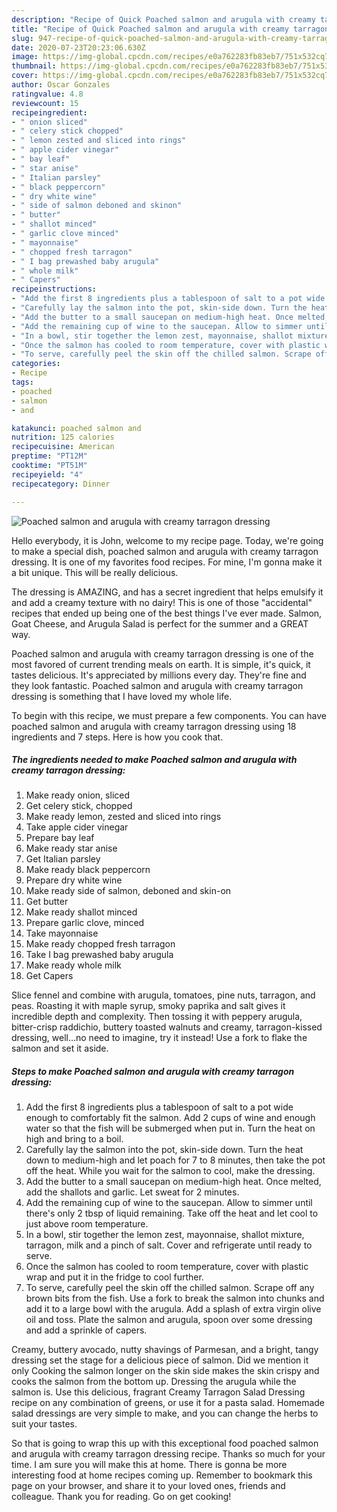 ```yaml
---
description: "Recipe of Quick Poached salmon and arugula with creamy tarragon dressing"
title: "Recipe of Quick Poached salmon and arugula with creamy tarragon dressing"
slug: 947-recipe-of-quick-poached-salmon-and-arugula-with-creamy-tarragon-dressing
date: 2020-07-23T20:23:06.630Z
image: https://img-global.cpcdn.com/recipes/e0a762283fb83eb7/751x532cq70/poached-salmon-and-arugula-with-creamy-tarragon-dressing-recipe-main-photo.jpg
thumbnail: https://img-global.cpcdn.com/recipes/e0a762283fb83eb7/751x532cq70/poached-salmon-and-arugula-with-creamy-tarragon-dressing-recipe-main-photo.jpg
cover: https://img-global.cpcdn.com/recipes/e0a762283fb83eb7/751x532cq70/poached-salmon-and-arugula-with-creamy-tarragon-dressing-recipe-main-photo.jpg
author: Oscar Gonzales
ratingvalue: 4.8
reviewcount: 15
recipeingredient:
- " onion sliced"
- " celery stick chopped"
- " lemon zested and sliced into rings"
- " apple cider vinegar"
- " bay leaf"
- " star anise"
- " Italian parsley"
- " black peppercorn"
- " dry white wine"
- " side of salmon deboned and skinon"
- " butter"
- " shallot minced"
- " garlic clove minced"
- " mayonnaise"
- " chopped fresh tarragon"
- " I bag prewashed baby arugula"
- " whole milk"
- " Capers"
recipeinstructions:
- "Add the first 8 ingredients plus a tablespoon of salt to a pot wide enough to comfortably fit the salmon. Add 2 cups of wine and enough water so that the fish will be submerged when put in. Turn the heat on high and bring to a boil."
- "Carefully lay the salmon into the pot, skin-side down. Turn the heat down to medium-high and let poach for 7 to 8 minutes, then take the pot off the heat. While you wait for the salmon to cool, make the dressing."
- "Add the butter to a small saucepan on medium-high heat. Once melted, add the shallots and garlic. Let sweat for 2 minutes."
- "Add the remaining cup of wine to the saucepan. Allow to simmer until there&#39;s only 2 tbsp of liquid remaining. Take off the heat and let cool to just above room temperature."
- "In a bowl, stir together the lemon zest, mayonnaise, shallot mixture, tarragon, milk and a pinch of salt. Cover and refrigerate until ready to serve."
- "Once the salmon has cooled to room temperature, cover with plastic wrap and put it in the fridge to cool further."
- "To serve, carefully peel the skin off the chilled salmon. Scrape off any brown bits from the fish. Use a fork to break the salmon into chunks and add it to a large bowl with the arugula. Add a splash of extra virgin olive oil and toss. Plate the salmon and arugula, spoon over some dressing and add a sprinkle of capers."
categories:
- Recipe
tags:
- poached
- salmon
- and

katakunci: poached salmon and 
nutrition: 125 calories
recipecuisine: American
preptime: "PT12M"
cooktime: "PT51M"
recipeyield: "4"
recipecategory: Dinner

---
```



![Poached salmon and arugula with creamy tarragon dressing](https://img-global.cpcdn.com/recipes/e0a762283fb83eb7/751x532cq70/poached-salmon-and-arugula-with-creamy-tarragon-dressing-recipe-main-photo.jpg)

Hello everybody, it is John, welcome to my recipe page. Today, we're going to make a special dish, poached salmon and arugula with creamy tarragon dressing. It is one of my favorites food recipes. For mine, I'm gonna make it a bit unique. This will be really delicious.

The dressing is AMAZING, and has a secret ingredient that helps emulsify it and add a creamy texture with no dairy! This is one of those &#34;accidental&#34; recipes that ended up being one of the best things I&#39;ve ever made. Salmon, Goat Cheese, and Arugula Salad is perfect for the summer and a GREAT way.

Poached salmon and arugula with creamy tarragon dressing is one of the most favored of current trending meals on earth. It is simple, it's quick, it tastes delicious. It's appreciated by millions every day. They're fine and they look fantastic. Poached salmon and arugula with creamy tarragon dressing is something that I have loved my whole life.


To begin with this recipe, we must prepare a few components. You can have poached salmon and arugula with creamy tarragon dressing using 18 ingredients and 7 steps. Here is how you cook that.

<!--inarticleads1-->

##### The ingredients needed to make Poached salmon and arugula with creamy tarragon dressing:

1. Make ready  onion, sliced
1. Get  celery stick, chopped
1. Make ready  lemon, zested and sliced into rings
1. Take  apple cider vinegar
1. Prepare  bay leaf
1. Make ready  star anise
1. Get  Italian parsley
1. Make ready  black peppercorn
1. Prepare  dry white wine
1. Make ready  side of salmon, deboned and skin-on
1. Get  butter
1. Make ready  shallot minced
1. Prepare  garlic clove, minced
1. Take  mayonnaise
1. Make ready  chopped fresh tarragon
1. Take  I bag prewashed baby arugula
1. Make ready  whole milk
1. Get  Capers


Slice fennel and combine with arugula, tomatoes, pine nuts, tarragon, and peas. Roasting it with maple syrup, smoky paprika and salt gives it incredible depth and complexity. Then tossing it with peppery arugula, bitter-crisp raddichio, buttery toasted walnuts and creamy, tarragon-kissed dressing, well…no need to imagine, try it instead! Use a fork to flake the salmon and set it aside. 

<!--inarticleads2-->

##### Steps to make Poached salmon and arugula with creamy tarragon dressing:

1. Add the first 8 ingredients plus a tablespoon of salt to a pot wide enough to comfortably fit the salmon. Add 2 cups of wine and enough water so that the fish will be submerged when put in. Turn the heat on high and bring to a boil.
1. Carefully lay the salmon into the pot, skin-side down. Turn the heat down to medium-high and let poach for 7 to 8 minutes, then take the pot off the heat. While you wait for the salmon to cool, make the dressing.
1. Add the butter to a small saucepan on medium-high heat. Once melted, add the shallots and garlic. Let sweat for 2 minutes.
1. Add the remaining cup of wine to the saucepan. Allow to simmer until there&#39;s only 2 tbsp of liquid remaining. Take off the heat and let cool to just above room temperature.
1. In a bowl, stir together the lemon zest, mayonnaise, shallot mixture, tarragon, milk and a pinch of salt. Cover and refrigerate until ready to serve.
1. Once the salmon has cooled to room temperature, cover with plastic wrap and put it in the fridge to cool further.
1. To serve, carefully peel the skin off the chilled salmon. Scrape off any brown bits from the fish. Use a fork to break the salmon into chunks and add it to a large bowl with the arugula. Add a splash of extra virgin olive oil and toss. Plate the salmon and arugula, spoon over some dressing and add a sprinkle of capers.


Creamy, buttery avocado, nutty shavings of Parmesan, and a bright, tangy dressing set the stage for a delicious piece of salmon. Did we mention it only Cooking the salmon longer on the skin side makes the skin crispy and cooks the salmon from the bottom up. Dressing the arugula while the salmon is. Use this delicious, fragrant Creamy Tarragon Salad Dressing recipe on any combination of greens, or use it for a pasta salad. Homemade salad dressings are very simple to make, and you can change the herbs to suit your tastes. 

So that is going to wrap this up with this exceptional food poached salmon and arugula with creamy tarragon dressing recipe. Thanks so much for your time. I am sure you will make this at home. There is gonna be more interesting food at home recipes coming up. Remember to bookmark this page on your browser, and share it to your loved ones, friends and colleague. Thank you for reading. Go on get cooking!
